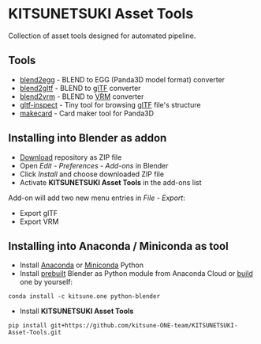 KITSUNETSUKI Asset Tools
========================

Collection of asset tools designed for automated pipeline.


Tools
-----

* [blend2egg](blend2egg.md) - BLEND to EGG (Panda3D model format) converter
* [blend2gltf](blend2gltf.md) - BLEND to [glTF](https://github.com/KhronosGroup/glTF) converter
* [blend2vrm](blend2vrm.md) - BLEND to [VRM](https://vrm.dev/) converter
* [gltf-inspect](gltf-inspect.md) - Tiny tool for browsing [glTF](https://github.com/KhronosGroup/glTF) file's structure
* [makecard](makecard.md) - Card maker tool for Panda3D


Installing into Blender as addon
--------------------------------

* [Download](https://github.com/kitsune-ONE-team/KITSUNETSUKI-Asset-Tools/archive/refs/heads/master.zip) repository as ZIP file
* Open _Edit_ - _Preferences_ - _Add-ons_ in Blender
* Click _Install_ and choose downloaded ZIP file
* Activate **KITSUNETSUKI Asset Tools** in the add-ons list

Add-on will add two new menu entries in _File_ - _Export_:

* Export glTF
* Export VRM


Installing into Anaconda / Miniconda as tool
--------------------------------------------

* Install [Anaconda](https://www.anaconda.com/products/individual) or [Miniconda](https://docs.conda.io/en/latest/miniconda.html) Python
* Install [prebuilt](https://anaconda.org/kitsune.ONE/python-blender) Blender as Python module from Anaconda Cloud or [build](https://github.com/kitsune-ONE-team/KITSUNETSUKI-SDK/tree/master/conda/blender) one by yourself:

```
conda install -c kitsune.one python-blender
```

* Install **KITSUNETSUKI Asset Tools**

```
pip install git+https://github.com/kitsune-ONE-team/KITSUNETSUKI-Asset-Tools.git
```
